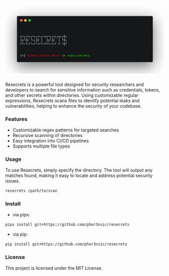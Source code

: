# 
![alt text](images/image.png)

###

Resecrets is a powerful tool designed for security researchers and developers to search for sensitive information such as credentials, tokens, and other secrets within directories. Using customizable regular expressions, Resecrets scans files to identify potential leaks and vulnerabilities, helping to enhance the security of your codebase.

### Features

- Customizable regex patterns for targeted searches
- Recursive scanning of directories
- Easy integration into CI/CD pipelines
- Supports multiple file types

### Usage

To use Resecrets, simply specify the directory. The tool will output any matches found, making it easy to locate and address potential security issues.

```sh
resecrets /path/to/scan
```

### Install

- via pipx:

```sh
pipx install git+https://github.com/phor3nsic/resecrets
```
- via pip:

```sh
pip install git+https://github.com/phor3nsic/resecrets
```

### License

This project is licensed under the MIT License.